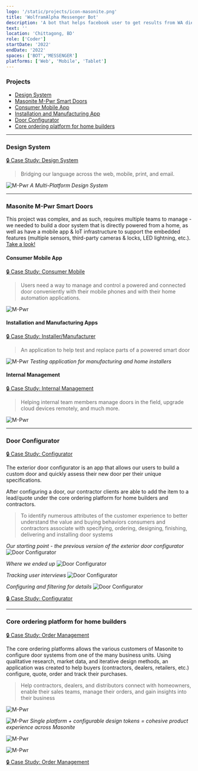 ```yaml
---
logo: '/static/projects/icon-masonite.png'
title: 'WolframAlpha Messenger Bot'
description: 'A bot that helps facebook user to get results from WA dierectly on Messenger. Happy Solving'
text: ''
location: 'Chittagong, BD'
role: ['Coder']
startDate: '2022'
endDate: '2022'
spaces: ['BOT','MESSENGER']
platforms: ['Web', 'Mobile', 'Tablet']
---
```


### Projects
- [Design System](#design-system)
- [Masonite M-Pwr Smart Doors](#masonite-m-pwr-smart-doors)
- [Consumer Mobile App](#consumer-mobile-app)
- [Installation and Manufacturing App](#installation-and-manufacturing-app)
- [Door Configurator](#door-configurator)
- [Core ordering platform for home builders](#core-ordering-platform-for-home-builders)

--------------------------------------------

### Design System

[🔒 Case Study: Design System](https://portfolio.ryanparag.com/projects/design-system)

> Bridging our language across the web, mobile, print, and email.

![M-Pwr](../static/projects/masonite/m-pwr-2.png)
_A Multi-Platform Design System_

--------------------------------------------

### Masonite M-Pwr Smart Doors

This project was complex, and as such, requires multiple teams to manage - we needed to build a door system that is directly powered from a home, as well as have a mobile app & IoT infrastructure to support the embedded features (multiple sensors, third-party cameras & locks, LED lightning, etc.). [Take a look!](https://residential.masonite.com/product/exterior-doors/smart/)

#### Consumer Mobile App

[🔒 Case Study: Consumer Mobile](https://portfolio.ryanparag.com/projects/a-powered-smart-door)

> Users need a way to manage and control a powered and connected door conveniently with their mobile phones and with their home automation applications.

![M-Pwr](../static/projects/masonite/m-pwr-3.png)

#### Installation and Manufacturing Apps

[🔒 Case Study: Installer/Manufacturer](https://portfolio.ryanparag.com/projects/installing-smart-doors)

> An application to help test and replace parts of a powered smart door

![M-Pwr](../static/projects/masonite/m-pwr-6.png)
_Testing application for manufacturing and home installers_

#### Internal Management

[🔒 Case Study: Internal Management](https://portfolio.ryanparag.com/projects/door-management)

> Helping internal team members manage doors in the field, upgrade cloud devices remotely, and much more.

![M-Pwr](../static/projects/masonite/omni.png)

--------------------------------------------

### Door Configurator

[🔒 Case Study: Configurator](https://portfolio.ryanparag.com/projects/door-configuration-made-easy)

The exterior door configurator is an app that allows our users to build a custom door and quickly assess their new door per their unique specifications.

After configuring a door, our contractor clients are able to add the item to a lead/quote under the core ordering platform for home builders and contractors.

> To identify numerous attributes of the customer experience to better understand the value and buying behaviors consumers and contractors associate with specifying, ordering, designing, finishing, delivering and installing door systems

_Our starting point - the previous version of the exterior door configurator_
![Door Configurator](../static/projects/masonite/dc-1.png)

_Where we ended up_
![Door Configurator](../static/projects/masonite/dc-2.png)

_Tracking user interviews_
![Door Configurator](../static/projects/masonite/dc-3.png)

_Configuring and filtering for details_
![Door Configurator](../static/projects/masonite/dc-4.png)

[🔒 Case Study: Configurator](https://portfolio.ryanparag.com/projects/door-configuration-made-easy)

--------------------------------------------

### Core ordering platform for home builders

[🔒 Case Study: Order Management](https://portfolio.ryanparag.com/projects/order-management-platform)

The core ordering platforms allows the various customers of Masonite to configure door systems from one of the many business units. Using qualitative research, market data, and iterative design methods, an application was created to help buyers (contractors, dealers, retailers, etc.) configure, quote, order and track their purchases.

> Help contractors, dealers, and distributors connect with homeowners, enable their sales teams, manage their orders, and gain insights into their business

![M-Pwr](../static/projects/masonite/m-pwr-4.png)

![M-Pwr](../static/projects/masonite/dc-5.gif)
_Single platform + configurable design tokens = cohesive product experience across Masonite_

![M-Pwr](../static/projects/masonite/dc-6.png)

![M-Pwr](../static/projects/masonite/dc-7.png)

[🔒 Case Study: Order Management](https://portfolio.ryanparag.com/projects/order-management-platform)
